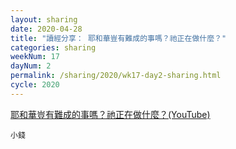 ```yaml
---
layout: sharing
date: 2020-04-28
title: "讀經分享： 耶和華豈有難成的事嗎？祂正在做什麼？"
categories: sharing
weekNum: 17
dayNum: 2
permalink: /sharing/2020/wk17-day2-sharing.html
cycle: 2020
---
```


[耶和華豈有難成的事嗎？祂正在做什麼？(YouTube)](https://youtu.be/JKPpK0-MvJk)

`小錢`
